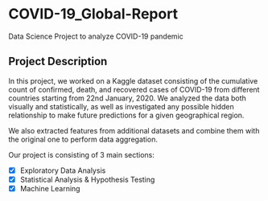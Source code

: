 # COVID-19_Global-Report
Data Science Project to analyze COVID-19 pandemic

## Project Description
In this project, we worked on a Kaggle dataset consisting of the cumulative count of confirmed, death, and recovered cases of COVID-19 from different countries starting from 22nd January, 2020. We analyzed the data both visually and statistically, as well as investigated any possible hidden relationship to make future predictions for a given geographical region. 

We also extracted features from additional datasets and combine them with the original one to perform data aggregation.

Our project is consisting of 3 main sections:

- [x] Exploratory Data Analysis
- [x] Statistical Analysis & Hypothesis Testing
- [x] Machine Learning
